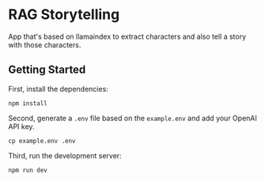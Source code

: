 # RAG Storytelling

App that's based on llamaindex to extract characters and also tell a story with those characters.

## Getting Started

First, install the dependencies:

```
npm install
```

Second, generate a `.env` file based on the `example.env` and add your OpenAI API key.

```
cp example.env .env
```

Third, run the development server:

```
npm run dev
```
